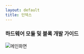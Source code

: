 ```yaml
---
layout: default
title: 인덱스
---
```

### 하드웨어 모듈 및 블록 개발 가이드
![메인화면]({{site.base-link-url}}/wiki-image/main.png)